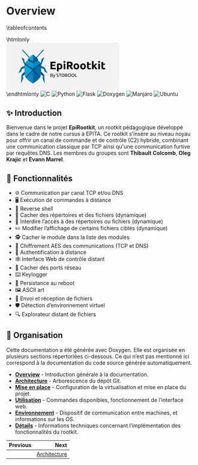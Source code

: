 # Overview

\tableofcontents

\htmlonly
<img 
  src="../img/logo_white.png" 
  style="
    display: block;
    border-radius: 8px; 
    width: 60%;
    overflow: hidden;
  "
/>
\endhtmlonly
![C](https://img.shields.io/badge/c-%2300599C.svg?logo=c&logoColor=white) ![Python](https://img.shields.io/badge/python-3670A0?logo=python&logoColor=ffdd54) ![Flask](https://img.shields.io/badge/flask-%23000.svg?logo=flask&logoColor=white) ![Doxygen](https://img.shields.io/badge/doxygen-2C4AA8?logo=doxygen&logoColor=white) ![Manjaro](https://img.shields.io/badge/manjaro-35BF5C?style=flat&logo=manjaro&logoColor=white) ![Ubuntu](https://img.shields.io/badge/Ubuntu-E95420?logo=Ubuntu&logoColor=white) 
## ✨ Introduction

Bienvenue dans le projet **EpiRootkit**, un rootkit pédagogique développé dans le cadre de notre cursus à EPITA. Ce rootkit s’insère au niveau noyau pour offrir un canal de commande et de contrôle (C2) hybride, combinant une communication classique par TCP ainsi qu'une communication furtive par requêtes DNS. Les membres du groupes sont **Thibault Colcomb**, **Oleg Krajic** et **Evann Marrel**.

## 🚀 Fonctionnalités

- 🌐 Communication par canal TCP et/ou DNS
- 🖥️ Exécution de commandes à distance
- 🐚 Reverse shell
- 🙈 Cacher des répertoires et des fichiers (dynamique)
- 🚫 Interdire l’accès à des répertoires ou fichiers (dynamique)
- ✏️ Modifier l’affichage de certains fichiers ciblés (dynamique)
- 🕵️ Cacher le module dans la liste des modules
- 🔐 Chiffrement AES des communications (TCP et DNS)
- 🔑 Authentification à distance
- 🕸️ Interface Web de contrôle distant
- 🚪 Cacher des ports réseau
- ⌨️ Keylogger
- 🔄 Persistance au reboot
- 🖼️ ASCII art
- 📁 Envoi et réception de fichiers
- 🛡️ Détection d’environnement virtuel
- 🔍 Explorateur distant de fichiers

## 🏢 Organisation

Cette documentation a été générée avec Doxygen. Elle est organisée en plusieurs sections répertoriées ci-dessous. Ce qui n’est pas mentionné ici correspond à la documentation du code source générée automatiquement.
- [**Overview**](01_main.md) - Introduction générale à la documentation.
- [**Architecture**](02_archi.md) - Arborescence du dépôt Git.
- [**Mise en place**](03_install.md) - Configuration de la virtualisation et mise en place du projet.
- [**Utilisation**](04_usage.md) - Commandes disponibles, fonctionnement de l’interface web.
- [**Environnement**](05_env.md) - Dispositif de communication entre machines, et informations sur les OS.
- [**Détails**](dd/dab/details.html) - Informations techniques concernant l’implémentation des fonctionnalités du rootkit.


<div class="section_buttons">

| Previous                          | Next                               |
|:----------------------------------|-----------------------------------:|
|                                   | [Architecture](02_archi.md)      |
</div>